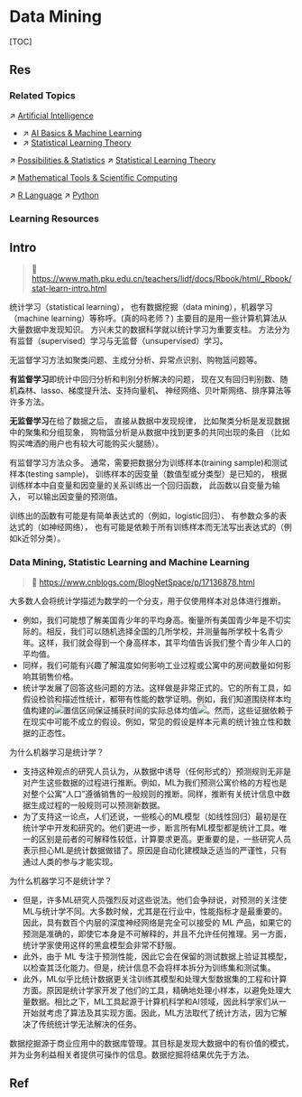 # Data Mining

[TOC]



## Res
### Related Topics
↗ [Artificial Intelligence](../../../🧠%20Computing%20Methodologies/👽%20Artificial%20Intelligence/Artificial%20Intelligence.md)
- ↗ [AI Basics & Machine Learning](../../../🧠%20Computing%20Methodologies/👽%20Artificial%20Intelligence/🗝️%20AI%20Basics%20&%20Machine%20Learning/AI%20Basics%20&%20Machine%20Learning.md)
- ↗ [Statistical Learning Theory](../../../🧠%20Computing%20Methodologies/👽%20Artificial%20Intelligence/🗝️%20AI%20Basics%20&%20Machine%20Learning/📌%20Statistical%20Learning%20Theory/Statistical%20Learning%20Theory.md)

↗ [Possibilities & Statistics](../../../🧮%20Math%20&%20Theoretical%20Computer%20Science%20(TCS)/📊%20Possibilities%20&%20Statistics/Possibilities%20&%20Statistics.md)
↗ [Statistical Learning Theory](../../../🧠%20Computing%20Methodologies/👽%20Artificial%20Intelligence/🗝️%20AI%20Basics%20&%20Machine%20Learning/📌%20Statistical%20Learning%20Theory/Statistical%20Learning%20Theory.md)

↗ [Mathematical Tools & Scientific Computing](../../../🧮%20Math%20&%20Theoretical%20Computer%20Science%20(TCS)/Mathematical%20Tools%20&%20Scientific%20Computing.md)

↗ [R Language](../../../🔑%20CS%20Core/👩‍💻%20Computer%20Languages%20&%20Programming%20Methodology/Interpreted%20Languages/R%20Language/R%20Language.md)
↗ [Python](../../../🔑%20CS%20Core/👩‍💻%20Computer%20Languages%20&%20Programming%20Methodology/Interpreted%20Languages/Python/Python.md)


### Learning Resources



## Intro
> 🔗 https://www.math.pku.edu.cn/teachers/lidf/docs/Rbook/html/_Rbook/stat-learn-intro.html

统计学习（statistical learning）， 也有数据挖掘（data mining），机器学习（machine learning）等称呼。(真的吗老师？) 主要目的是用一些计算机算法从大量数据中发现知识。 方兴未艾的数据科学就以统计学习为重要支柱。 方法分为有监督（supervised）学习与无监督（unsupervised）学习。

无监督学习方法如聚类问题、主成分分析、异常点识别、购物篮问题等。

**有监督学习**即统计中回归分析和判别分析解决的问题， 现在又有回归判别数、随机森林、lasso、梯度提升法、支持向量机、 神经网络、贝叶斯网络、排序算法等许多方法。

**无监督学习**在给了数据之后， 直接从数据中发现规律， 比如聚类分析是发现数据中的聚集和分组现象， 购物篮分析是从数据中找到更多的共同出现的条目 （比如购买啤酒的用户也有较大可能购买火腿肠）。

有监督学习方法众多。 通常，需要把数据分为训练样本(training sample)和测试样本(testing sample)， 训练样本的因变量（数值型或分类型）是已知的， 根据训练样本中自变量和因变量的关系训练出一个回归函数， 此函数以自变量为输入， 可以输出因变量的预测值。

训练出的函数有可能是有简单表达式的（例如，logistic回归）、 有参数众多的表达式的（如神经网络）， 也有可能是依赖于所有训练样本而无法写出表达式的（例如k近邻分类）。


### Data Mining, Statistic Learning and Machine Learning
> 🔗 https://www.cnblogs.com/BlogNetSpace/p/17136878.html

大多数人会将统计学描述为数学的一个分支，用于仅使用样本对总体进行推断。
- 例如，我们可能想了解美国青少年的平均身高。衡量所有美国青少年是不切实际的。相反，我们可以随机选择全国的几所学校，并测量每所学校十名青少年。这样，我们就会得到一个身高样本，其平均值告诉我们整个青少年人口的平均值。
- 同样，我们可能有兴趣了解温度如何影响工业过程或公寓中的房间数量如何影响其销售价格。
- 统计学发展了回答这些问题的方法。这样做是非常正式的。它的所有工具，如假设检验和描述性统计，都带有性能的数学证明。例如，我们知道围绕样本均值构建的![](https://img2023.cnblogs.com/blog/14085/202302/14085-20230220120138256-1647959309.png)置信区间保证捕获时间的实际总体均值![](https://img2023.cnblogs.com/blog/14085/202302/14085-20230220120141153-1748880820.png)。然而，这些证据依赖于在现实中可能不成立的假设。例如，常见的假设是样本元素的统计独立性和数据的正态性。

为什么机器学习是统计学？
- 支持这种观点的研究人员认为，从数据中诱导（任何形式的）预测规则无非是对产生这些数据的过程进行推断。例如，ML为我们预测公寓价格的方程也是对整个公寓“人口”遵循销售的一般规则的推断。同样，推断有关统计信息中数据生成过程的一般规则可以预测新数据。
- 为了支持这一论点，人们还说，一些核心的ML模型（如线性回归）最初是在统计学中开发和研究的。他们更进一步，断言所有ML模型都是统计工具。唯一的区别是前者的可解释性较低，计算要求更高。更重要的是，一些研究人员表示担心ML是统计数据做错了。原因是自动化建模缺乏适当的严谨性，只有通过人类的参与才能实现。

为什么机器学习不是统计学？
- 但是，许多ML研究人员强烈反对这些说法。他们会争辩说，对预测的关注使ML与统计学不同。大多数时候，尤其是在行业中，性能指标才是最重要的。因此，具有数百个内层的深度神经网络是完全可以接受的 ML 产品，如果它的预测是准确的，即使它本身是不可解释的，并且不允许任何推理。另一方面，统计学家使用这样的黑盒模型会非常不舒服。
- 此外，由于 ML 专注于预测性能，因此它会在保留的测试数据上验证其模型，以检查其泛化能力。但是，统计信息不会将样本拆分为训练集和测试集。
- 此外，ML似乎比统计数据更关注训练其模型和处理大型数据集的工程和计算方面。原因是统计学家开发了他们的工具，精确地处理小样本，以避免处理大量数据。相比之下，ML工具起源于计算机科学和AI领域，因此科学家们从一开始就考虑了算法及其实现方面。因此，ML方法取代了统计方法，因为它解决了传统统计学无法解决的任务。

数据挖掘源于商业应用中的数据库管理。其目标是发现大数据中的有价值的模式，并为业务利益相关者提供可操作的信息。数据挖掘将结果优先于方法。



## Ref


